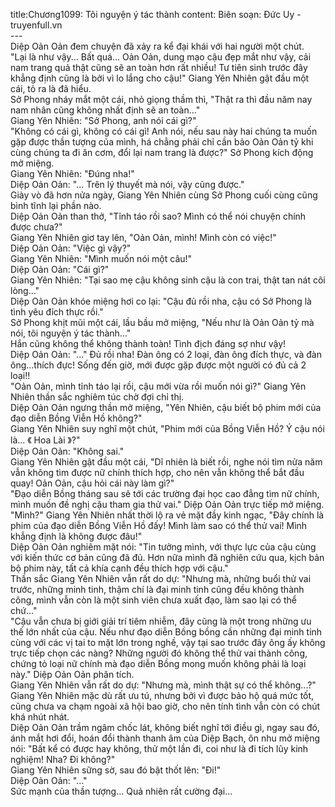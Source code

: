 title:Chương1099: Tôi nguyện ý tác thành
content:
Biên soạn: Đức Uy - truyenfull.vn<br>---<br>Diệp Oản Oản đem chuyện đã xảy ra kể đại khái với hai người một chút.<br>"Lại là như vậy... Bất quá... Oản Oản, dung mạo cậu đẹp mắt như vậy, cải nam trang quả thật cũng sẽ an toàn hơn rất nhiều! Tư tiên sinh trước đây khẳng định cũng là bởi vì lo lắng cho cậu!" Giang Yên Nhiên gật đầu một cái, tỏ ra là đã hiểu.<br>Sở Phong nháy mắt một cái, nhỏ giọng thầm thì, "Thật ra thì đầu năm nay nam nhân cũng không nhất định sẽ an toàn..."<br>Giang Yên Nhiên: "Sở Phong, anh nói cái gì?"<br>"Không có cái gì, không có cái gì! Anh nói, nếu sau này hai chúng ta muốn gặp được thần tượng của mình, há chẳng phải chỉ cần bảo Oản Oản tỷ khi cùng chúng ta đi ăn cơm, đổi lại nam trang là được?" Sở Phong kích động mở miệng.<br>Giang Yên Nhiên: "Đúng nha!"<br>Diệp Oản Oản: "... Trên lý thuyết mà nói, vậy cũng được."<br>Giày vò đã hơn nửa ngày, Giang Yên Nhiên cùng Sở Phong cuối cùng cũng bình tĩnh lại phần nào.<br>Diệp Oản Oản than thở, "Tỉnh táo rồi sao? Mình có thể nói chuyện chính được chưa?"<br>Giang Yên Nhiên giơ tay lên, "Oản Oản, mình! Mình còn có việc!"<br>Diệp Oản Oản: "Việc gì vậy?"<br>Giang Yên Nhiên: "Mình muốn nói một câu!"<br>Diệp Oản Oản: "Cái gì?"<br>Giang Yên Nhiên: "Tại sao mẹ cậu không sinh cậu là con trai, thật tan nát cõi lòng..."<br>Diệp Oản Oản khóe miệng hơi co lại: "Cậu đủ rồi nha, cậu có Sở Phong là tình yêu đích thực rồi."<br>Sở Phong khịt mũi một cái, lầu bầu mở miệng, "Nếu như là Oản Oản tỷ mà nói, tôi nguyện ý tác thành..."<br>Hắn cũng không thể không thành toàn! Tình địch đáng sợ như vậy!<br>Diệp Oản Oản: "..." Đủ rồi nha! Đàn ông có 2 loại, đàn ông đích thực, và đàn ông…thích đực! Sống đến giờ, mới được gặp được một người có đủ cả 2 loại!!<br>"Oản Oản, mình tỉnh táo lại rồi, cậu mới vừa rồi muốn nói gì?" Giang Yên Nhiên thần sắc nghiêm túc chờ đợi chỉ thị.<br>Diệp Oản Oản ngưng thần mở miệng, "Yên Nhiên, cậu biết bộ phim mới của đạo diễn Bồng Viễn Hồ không?"<br>Giang Yên Nhiên suy nghĩ một chút, "Phim mới của Bồng Viễn Hồ? Ý cậu nói là... 《 Hoa Lài 》?"<br>Diệp Oản Oản: "Không sai."<br>Giang Yên Nhiên gật đầu một cái, "Dĩ nhiên là biết rồi, nghe nói tìm nửa năm vẫn không tìm được nữ chính thích hợp, cho nên vẫn không thể bắt đầu quay! Oản Oản, cậu hỏi cái này làm gì?"<br>"Đạo diễn Bồng tháng sau sẽ tới các trường đại học cao đẳng tìm nữ chính, mình muốn đề nghị cậu tham gia thử vai." Diệp Oản Oản trực tiếp mở miệng.<br>"Mình?" Giang Yên Nhiên nhất thời lộ ra vẻ mặt đầy kinh ngạc, "Đây chính là phim của đạo diễn Bồng Viễn Hồ đấy! Mình làm sao có thể thử vai! Mình khẳng định là không được đâu!"<br>Diệp Oản Oản nghiêm mặt nói: "Tin tưởng mình, với thực lực của cậu cùng với kiến thức cơ bản cũng đã đủ. Hơn nữa mình đã nghiên cứu qua, kịch bản bộ phim này, tất cả khía cạnh đều thích hợp với cậu."<br>Thần sắc Giang Yên Nhiên vẫn rất do dự: "Nhưng mà, những buổi thử vai trước, những minh tinh, thậm chí là đại minh tinh cũng đều không thành công, mình vẫn còn là một sinh viên chưa xuất đạo, làm sao lại có thể chứ..."<br>"Cậu vẫn chưa bị giới giải trí tiêm nhiễm, đây cũng là một trong những ưu thế lớn nhất của cậu. Nếu như đạo diễn Bồng bồng cần những đại minh tinh cùng với các vị tai to mặt lớn trong nghề, vậy tại sao trước đây ông ấy không trực tiếp chọn các nàng? Những người đó không thể thử vai thành công, chứng tỏ loại nữ chính mà đạo diễn Bồng mong muốn không phải là loại này." Diệp Oản Oản phân tích.<br>Giang Yên Nhiên vẫn rất do dự: "Nhưng mà, mình thật sự có thể không...?"<br>Giang Yên Nhiên mặc dù rất ưu tú, nhưng bởi vì được bảo hộ quá mức tốt, cũng chưa va chạm ngoài xã hội bao giờ, cho nên tính tình vẫn còn có chút khá nhút nhát.<br>Diệp Oản Oản trầm ngâm chốc lát, không biết nghĩ tới điều gì, ngay sau đó, ánh mắt hơi đổi, hoán đổi thành thanh âm của Diệp Bạch, ôn nhu mở miệng nói: "Bất kể có được hay không, thử một lần đi, coi như là đi tích lũy kinh nghiệm! Nha? Đi không?"<br>Giang Yên Nhiên sững sờ, sau đó bật thốt lên: "Đi!"<br>Diệp Oản Oản: "..."<br>Sức mạnh của thần tượng... Quả nhiên rất cường đại...
